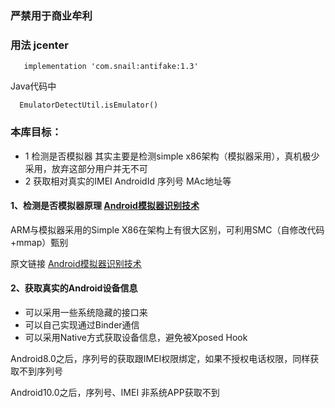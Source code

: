 ###      								严禁用于商业牟利

### 用法 jcenter

       implementation 'com.snail:antifake:1.3'
    
Java代码中

      EmulatorDetectUtil.isEmulator()

###  本库目标：

* 1 检测是否模拟器 其实主要是检测simple x86架构（模拟器采用），真机极少采用，放弃这部分用户并无不可
* 2 获取相对真实的IMEI AndroidId 序列号 MAc地址等

#### 1、检测是否模拟器原理  [ Android模拟器识别技术](http://www.jianshu.com/p/1db610cc8b84) 

ARM与模拟器采用的Simple X86在架构上有很大区别，可利用SMC（自修改代码+mmap）甄别

 原文链接 [ Android模拟器识别技术](http://www.jianshu.com/p/1db610cc8b84) 


#### 2、获取真实的Android设备信息 

* 可以采用一些系统隐藏的接口来 
* 可以自己实现通过Binder通信
* 可以采用Native方式获取设备信息，避免被Xposed Hook


Android8.0之后，序列号的获取跟IMEI权限绑定，如果不授权电话权限，同样获取不到序列号

Android10.0之后，序列号、IMEI 非系统APP获取不到
